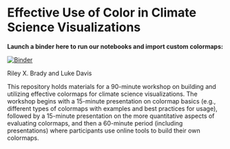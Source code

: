 # Effective Use of Color in Climate Science Visualizations

**Launch a binder here to run our notebooks and import custom colormaps:**

[![Binder](https://mybinder.org/badge_logo.svg)](https://mybinder.org/v2/gh/bradyrx/climate_science_colormapping/master)

Riley X. Brady and Luke Davis

This repository holds materials for a 90-minute workshop on building and utilizing effective colormaps for climate science visualizations. The workshop begins with a 15-minute presentation on colormap basics (e.g., different types of colormaps with examples and best practices for usage), followed by a 15-minute presentation on the more quantitative aspects of evaluating colormaps, and then a 60-minute period (including presentations) where participants use online tools to build their own colormaps.
